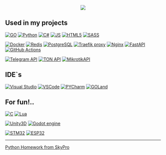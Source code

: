 <div align="center">
<a href="https://wakatime.com/@45799db8-b1f8-4627-9264-2c8d4c352567"><img src="https://wakatime.com/badge/user/45799db8-b1f8-4627-9264-2c8d4c352567.svg"/></a>
</div>


## Used in my projects

[![GO](https://img.shields.io/badge/GO-512BD4?style=for-the-badge&logo=go)](https://go.dev/)
[![Python](https://img.shields.io/badge/python-3776AB?style=for-the-badge&logo=python&logoColor=white)](https://www.python.org/)
[![C#](https://img.shields.io/badge/C%23-512BD4?style=for-the-badge&logo=csharp)](https://learn.microsoft.com/dotnet/csharp/)
[![JS](https://img.shields.io/badge/java_script-F7DF1E?style=for-the-badge&logo=javascript&logoColor=black)](https://developer.mozilla.org/ru/docs/Web/JavaScript)
[![HTML5](https://img.shields.io/badge/HTML5-E34F26?style=for-the-badge&logo=html5&logoColor=white)](https://html.spec.whatwg.org/multipage/)
[![SASS](https://img.shields.io/badge/SASS-CC6699?style=for-the-badge&logo=sass&logoColor=white)](https://sass-lang.com/)

[![Docker](https://img.shields.io/badge/Docker-2496ED?style=for-the-badge&logo=docker&logoColor=white)](https://www.docker.com/)
[![Redis](https://img.shields.io/badge/Redis-DC382D?style=for-the-badge&logo=redis&logoColor=white)](https://master--redis-doc.netlify.app/docs/)
[![PostgreSQL](https://img.shields.io/badge/PostgreSQL-4169E1?style=for-the-badge&logo=postgresql&logoColor=white)](https://www.postgresql.org/)
[![Traefik proxy](https://img.shields.io/badge/Traefik_Proxy-24A1C1?style=for-the-badge&logo=traefikproxy&logoColor=white)](https://doc.traefik.io/traefik/)
[![Nginx](https://img.shields.io/badge/Nginx-009639?style=for-the-badge&logo=nginx&logoColor=white)](https://nginx.org/)
[![FastAPI](https://img.shields.io/badge/FastAPI-009688?style=for-the-badge&logo=fastapi&logoColor=white)](https://fastapi.tiangolo.com/)
[![GitHub Actions](https://img.shields.io/badge/GitHub_actions-2088FF?style=for-the-badge&logo=githubactions&logoColor=white)](https://docs.github.com/en/actions)

[![Telegram API](https://img.shields.io/badge/Telegram_API-26A5E4?style=for-the-badge&logo=telegram&logoColor=white)](https://core.telegram.org/api)
[![TON API](https://img.shields.io/badge/TON_API-0098EA?style=for-the-badge&logo=ton&logoColor=white)](https://tonapi.io/)
[![MikrotikAPI](https://img.shields.io/badge/Mikrotik_API-293239?style=for-the-badge&logo=mikrotik)](https://help.mikrotik.com/docs/display/ROS/API)


## IDE`s

[![Visual Studio](https://img.shields.io/badge/Visual_Studio-5C2D91?style=for-the-badge&logo=visualstudio)](https://visualstudio.microsoft.com/ru/)
[![VSCode](https://img.shields.io/badge/VSCode-007ACC?style=for-the-badge&logo=visualstudiocode)](https://code.visualstudio.com/)
[![PYCharm](https://img.shields.io/badge/PYCharm-000000?style=for-the-badge&logo=pycharm)](https://www.jetbrains.com/ru-ru/pycharm/)
[![GOLand](https://img.shields.io/badge/GOLand-000000?style=for-the-badge&logo=goland)](https://www.jetbrains.com/ru-ru/go/)

## For fun!..

[![C](https://img.shields.io/badge/C-A8B9CC?style=for-the-badge&logo=c&logoColor=black)](https://www.gnu.org/software/gnu-c-manual/gnu-c-manual.html)
[![Lua](https://img.shields.io/badge/lua-2C2D72?style=for-the-badge&logo=lua)](https://www.lua.org/)

[![Unity3D](https://img.shields.io/badge/Unity-FFFFFF?style=for-the-badge&logo=unity&logoColor=black)](https://unity.com/)
[![Godot engine](https://img.shields.io/badge/Godot-478CBF?style=for-the-badge&logo=godotengine&logoColor=white)](https://godotengine.org/)

[![STM32](https://img.shields.io/badge/STM32-03234B?style=for-the-badge&logo=stmicroelectronics&logoColor=white)](https://www.st.com/en/microcontrollers-microprocessors/stm32-32-bit-arm-cortex-mcus.html)
[![ESP32](https://img.shields.io/badge/ESP-E7352C?style=for-the-badge&logo=espressif&logoColor=white)](https://www.espressif.com/en/products/modules/esp32)

---

[Python Homework from SkyPro](https://github.com/IldarGaleevSkyProHomeworks)
